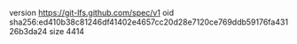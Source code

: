 version https://git-lfs.github.com/spec/v1
oid sha256:ed410b38c81246df41402e4657cc20d28e7120ce769ddb59176fa43126b3da24
size 4414
